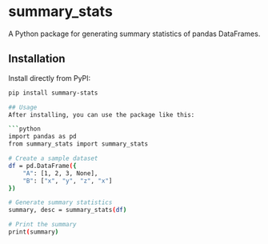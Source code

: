 # summary_stats

A Python package for generating summary statistics of pandas DataFrames.

## Installation
Install directly from PyPI:
```bash
pip install summary-stats

## Usage
After installing, you can use the package like this:

```python
import pandas as pd
from summary_stats import summary_stats

# Create a sample dataset
df = pd.DataFrame({
    "A": [1, 2, 3, None],
    "B": ["x", "y", "z", "x"]
})

# Generate summary statistics
summary, desc = summary_stats(df)

# Print the summary
print(summary)
